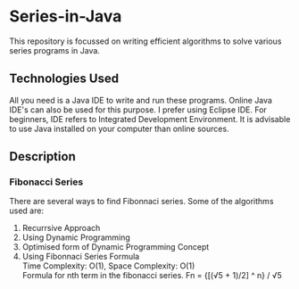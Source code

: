 # Series-in-Java

This repository is focussed on writing efficient algorithms to solve various series programs in Java. 

## Technologies Used
All you need is a Java IDE to write and run these programs. Online Java IDE's can also be used for this purpose. I prefer using Eclipse IDE.
For beginners, IDE refers to Integrated Development Environment. It is advisable to use Java installed on your computer than online sources.

## Description
### Fibonacci Series
There are several ways to find Fibonnaci series. Some of the algorithms used are:
<br>
1. Recurrsive Approach
2. Using Dynamic Programming
3. Optimised form of Dynamic Programming Concept
4. Using Fibonnaci Series Formula <br>
Time Complexity: O(1), Space Complexity: O(1)
<br>Formula for nth term in the fibonacci series.
  Fn = {[(√5 + 1)/2] ^ n} / √5

